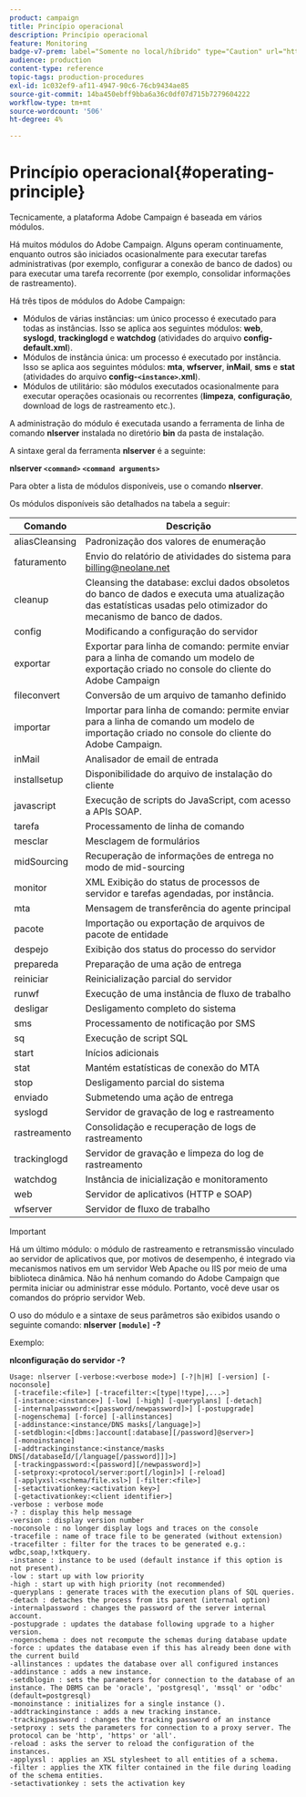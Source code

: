 ```yaml
---
product: campaign
title: Princípio operacional
description: Princípio operacional
feature: Monitoring
badge-v7-prem: label="Somente no local/híbrido" type="Caution" url="https://experienceleague.adobe.com/docs/campaign-classic/using/installing-campaign-classic/architecture-and-hosting-models/hosting-models-lp/hosting-models.html?lang=pt-BR" tooltip="Aplica-se somente a implantações locais e híbridas"
audience: production
content-type: reference
topic-tags: production-procedures
exl-id: 1c032ef9-af11-4947-90c6-76cb9434ae85
source-git-commit: 14ba450ebff9bba6a36c0df07d715b7279604222
workflow-type: tm+mt
source-wordcount: '506'
ht-degree: 4%

---
```


# Princípio operacional{#operating-principle}



Tecnicamente, a plataforma Adobe Campaign é baseada em vários módulos.

Há muitos módulos do Adobe Campaign. Alguns operam continuamente, enquanto outros são iniciados ocasionalmente para executar tarefas administrativas (por exemplo, configurar a conexão de banco de dados) ou para executar uma tarefa recorrente (por exemplo, consolidar informações de rastreamento).

Há três tipos de módulos do Adobe Campaign:

* Módulos de várias instâncias: um único processo é executado para todas as instâncias. Isso se aplica aos seguintes módulos: **web**, **syslogd**, **trackinglogd** e **watchdog** (atividades do arquivo **config-default.xml**).
* Módulos de instância única: um processo é executado por instância. Isso se aplica aos seguintes módulos: **mta**, **wfserver**, **inMail**, **sms** e **stat** (atividades do arquivo **config-`<instance>`.xml**).
* Módulos de utilitário: são módulos executados ocasionalmente para executar operações ocasionais ou recorrentes (**limpeza**, **configuração**, download de logs de rastreamento etc.).

A administração do módulo é executada usando a ferramenta de linha de comando **nlserver** instalada no diretório **bin** da pasta de instalação.

A sintaxe geral da ferramenta **nlserver** é a seguinte:

**nlserver `<command>` `<command arguments>`**

Para obter a lista de módulos disponíveis, use o comando **nlserver**.

Os módulos disponíveis são detalhados na tabela a seguir:

| Comando | Descrição |
|---|---|
| aliasCleansing | Padronização dos valores de enumeração |
| faturamento | Envio do relatório de atividades do sistema para billing@neolane.net |
| cleanup | Cleansing the database: exclui dados obsoletos do banco de dados e executa uma atualização das estatísticas usadas pelo otimizador do mecanismo de banco de dados. |
| config | Modificando a configuração do servidor |
| exportar | Exportar para linha de comando: permite enviar para a linha de comando um modelo de exportação criado no console do cliente do Adobe Campaign |
| fileconvert | Conversão de um arquivo de tamanho definido |
| importar | Importar para linha de comando: permite enviar para a linha de comando um modelo de importação criado no console do cliente do Adobe Campaign. |
| inMail | Analisador de email de entrada |
| installsetup | Disponibilidade do arquivo de instalação do cliente |
| javascript | Execução de scripts do JavaScript, com acesso a APIs SOAP. |
| tarefa | Processamento de linha de comando |
| mesclar | Mesclagem de formulários |
| midSourcing | Recuperação de informações de entrega no modo de mid-sourcing |
| monitor | XML Exibição do status de processos de servidor e tarefas agendadas, por instância. |
| mta | Mensagem de transferência do agente principal |
| pacote | Importação ou exportação de arquivos de pacote de entidade |
| despejo | Exibição dos status do processo do servidor |
| prepareda | Preparação de uma ação de entrega |
| reiniciar | Reinicialização parcial do servidor |
| runwf | Execução de uma instância de fluxo de trabalho |
| desligar | Desligamento completo do sistema |
| sms | Processamento de notificação por SMS |
| sq | Execução de script SQL |
| start | Inícios adicionais |
| stat | Mantém estatísticas de conexão do MTA |
| stop | Desligamento parcial do sistema |
| enviado | Submetendo uma ação de entrega |
| syslogd | Servidor de gravação de log e rastreamento |
| rastreamento | Consolidação e recuperação de logs de rastreamento |
| trackinglogd | Servidor de gravação e limpeza do log de rastreamento |
| watchdog | Instância de inicialização e monitoramento |
| web | Servidor de aplicativos (HTTP e SOAP) |
| wfserver | Servidor de fluxo de trabalho |

>[!IMPORTANT]
>
>Há um último módulo: o módulo de rastreamento e retransmissão vinculado ao servidor de aplicativos que, por motivos de desempenho, é integrado via mecanismos nativos em um servidor Web Apache ou IIS por meio de uma biblioteca dinâmica. Não há nenhum comando do Adobe Campaign que permita iniciar ou administrar esse módulo. Portanto, você deve usar os comandos do próprio servidor Web.

O uso do módulo e a sintaxe de seus parâmetros são exibidos usando o seguinte comando: **nlserver `[module]` -?**

Exemplo:

**nlconfiguração do servidor -?**

```
Usage: nlserver [-verbose:<verbose mode>] [-?|h|H] [-version] [-noconsole]
 [-tracefile:<file>] [-tracefilter:<[type|!type],...>]
 [-instance:<instance>] [-low] [-high] [-queryplans] [-detach]
 [-internalpassword:<[password/newpassword]>] [-postupgrade]
 [-nogenschema] [-force] [-allinstances]
 [-addinstance:<instance/DNS masks[/language]>]
 [-setdblogin:<[dbms:]account[:database][/password]@server>]
 [-monoinstance]
 [-addtrackinginstance:<instance/masks DNS[/databaseId/[/language[/password]]]>]
 [-trackingpassword:<[password][/newpassword]>]
 [-setproxy:<protocol/server:port[/login]>] [-reload]
 [-applyxsl:<schema/file.xsl>] [-filter:<file>]
 [-setactivationkey:<activation key>]
 [-getactivationkey:<client identifier>]
-verbose : verbose mode
-? : display this help message
-version : display version number
-noconsole : no longer display logs and traces on the console
-tracefile : name of trace file to be generated (without extension)
-tracefilter : filter for the traces to be generated e.g.: wdbc,soap,!xtkquery.
-instance : instance to be used (default instance if this option is not present).
-low : start up with low priority
-high : start up with high priority (not recommended)
-queryplans : generate traces with the execution plans of SQL queries.
-detach : detaches the process from its parent (internal option)
-internalpassword : changes the password of the server internal account.
-postupgrade : updates the database following upgrade to a higher version. 
-nogenschema : does not recompute the schemas during database update
-force : updates the database even if this has already been done with the current build 
-allinstances : updates the database over all configured instances
-addinstance : adds a new instance.
-setdblogin : sets the parameters for connection to the database of an instance. The DBMS can be 'oracle', 'postgresql', 'mssql' or 'odbc' (default=postgresql)
-monoinstance : initializes for a single instance ().
-addtrackinginstance : adds a new tracking instance.
-trackingpassword : changes the tracking password of an instance
-setproxy : sets the parameters for connection to a proxy server. The protocol can be 'http', 'https' or 'all'.
-reload : asks the server to reload the configuration of the instances. 
-applyxsl : applies an XSL stylesheet to all entities of a schema. 
-filter : applies the XTK filter contained in the file during loading of the schema entities.
-setactivationkey : sets the activation key
```
